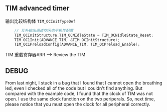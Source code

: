 ## TIM advanced timer
输出比较结构体 `TIM_OCInitTypeDef`

```c
    // 互补输出通道空闲电平极性配置
    TIM_OCInitStructure.TIM_OCNIdleState = TIM_OCNIdleState_Reset;
    TIM_OC1Init(ADVANCE_TIM, &TIM_OCInitStructure);
    TIM_OC1PreloadConfig(ADVANCE_TIM, TIM_OCPreload_Enable);
```

TIM 重载寄存器ARR --> Review the TIM

## DEBUG
From last night, I stuck in a bug that I found that I cannot open the breathing led, even I checked all of the code but I couldn't find anything. But compared with the example code, I found that the clock of TIM was not open. I use the same clock function on the two periperals. So,  next time, please notice that you must open the clock for all peripheral correctly.